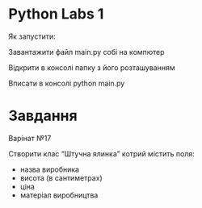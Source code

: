 # Python Labs 1
Як запустити:

Завантажити файл main.py собі на компютер 

Відкрити в консолі папку з його розташуванням 

Вписати в консолі python main.py

# Завдання

Варінат №17

Створити клас “Штучна ялинка” котрий містить поля:
- назва виробника
- висота (в сантиметрах)
- ціна
- матеріал виробництва

